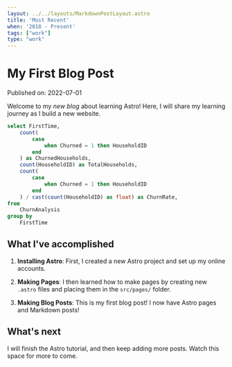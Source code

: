 ```yaml
---
layout: ../../layouts/MarkdownPostLayout.astro
title: 'Most Recent'
when: '2018 - Present'
tags: ["work"]
type: "work"
---
```

# My First Blog Post

Published on: 2022-07-01

Welcome to my _new blog_ about learning Astro! Here, I will share my learning journey as I build a new website.

```sql
select FirstTime,
    count(
        case
            when Churned = 1 then HouseholdID
        end
    ) as ChurnedHouseholds,
    count(HouseholdID) as TotalHouseholds,
    count(
        case
            when Churned = 1 then HouseholdID
        end
    ) / cast(count(HouseholdID) as float) as ChurnRate,
from
    ChurnAnalysis
group by
    FirstTime
```

## What I've accomplished

1. **Installing Astro**: First, I created a new Astro project and set up my online accounts.

2. **Making Pages**: I then learned how to make pages by creating new `.astro` files and placing them in the `src/pages/` folder.

3. **Making Blog Posts**: This is my first blog post! I now have Astro pages and Markdown posts!

## What's next

I will finish the Astro tutorial, and then keep adding more posts. Watch this space for more to come.